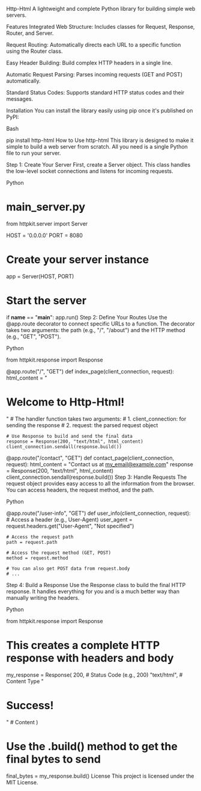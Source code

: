Http-Html
A lightweight and complete Python library for building simple web servers.

Features
Integrated Web Structure: Includes classes for Request, Response, Router, and Server.

Request Routing: Automatically directs each URL to a specific function using the Router class.

Easy Header Building: Build complex HTTP headers in a single line.

Automatic Request Parsing: Parses incoming requests (GET and POST) automatically.

Standard Status Codes: Supports standard HTTP status codes and their messages.

Installation
You can install the library easily using pip once it's published on PyPI:

Bash

pip install http-html
How to Use http-html
This library is designed to make it simple to build a web server from scratch. All you need is a single Python file to run your server.

Step 1: Create Your Server
First, create a Server object. This class handles the low-level socket connections and listens for incoming requests.

Python

# main_server.py

from httpkit.server import Server

HOST = '0.0.0.0'
PORT = 8080

# Create your server instance
app = Server(HOST, PORT)

# Start the server
if __name__ == "__main__":
    app.run()
Step 2: Define Your Routes
Use the @app.route decorator to connect specific URLs to a function. The decorator takes two arguments: the path (e.g., "/", "/about") and the HTTP method (e.g., "GET", "POST").

Python

from httpkit.response import Response

@app.route("/", "GET")
def index_page(client_connection, request):
    html_content = "<html><body><h1>Welcome to Http-Html!</h1></body></html>"
    # The handler function takes two arguments:
    # 1. client_connection: for sending the response
    # 2. request: the parsed request object
    
    # Use Response to build and send the final data
    response = Response(200, "text/html", html_content)
    client_connection.sendall(response.build())

@app.route("/contact", "GET")
def contact_page(client_connection, request):
    html_content = "<html><body>Contact us at my_email@example.com</body></html>"
    response = Response(200, "text/html", html_content)
    client_connection.sendall(response.build())
Step 3: Handle Requests
The request object provides easy access to all the information from the browser. You can access headers, the request method, and the path.

Python

@app.route("/user-info", "GET")
def user_info(client_connection, request):
    # Access a header (e.g., User-Agent)
    user_agent = request.headers.get("User-Agent", "Not specified")
    
    # Access the request path
    path = request.path

    # Access the request method (GET, POST)
    method = request.method

    # You can also get POST data from request.body
    # ...
Step 4: Build a Response
Use the Response class to build the final HTTP response. It handles everything for you and is a much better way than manually writing the headers.

Python

from httpkit.response import Response

# This creates a complete HTTP response with headers and body
my_response = Response(
    200,                     # Status Code (e.g., 200)
    "text/html",             # Content Type
    "<h1>Success!</h1>"      # Content
)

# Use the .build() method to get the final bytes to send
final_bytes = my_response.build()
License
This project is licensed under the MIT License.
